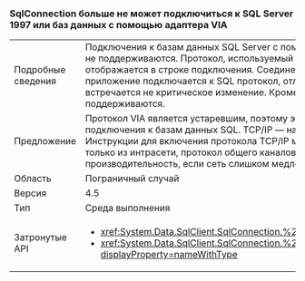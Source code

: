 ### <a name="sqlconnection-can-no-longer-connect-to-sql-server-1997-or-databases-using-the-via-adapter"></a>SqlConnection больше не может подключиться к SQL Server 1997 или баз данных с помощью адаптера VIA

|   |   |
|---|---|
|Подробные сведения|Подключения к базам данных SQL Server с помощью [протокол Virtual Interface Adapter (VIA)](https://technet.microsoft.com/library/ms191229%28v=sql.105%29.aspx) больше не поддерживаются. Протокол, используемый для подключения к базе данных SQL Server отображается в строке подключения. Соединение VIA содержит через:&lt;имя_сервера&gt;. Если это приложение подключается к SQL протокол, отличный от VIA (tcp: или np: например), а затем встречается не критическое изменение. Кроме того подключения к SQL Server 7 (1997) больше не поддерживаются.|
|Предложение|Протокол VIA является устаревшим, поэтому это альтернативный протокол следует использовать для подключения к базам данных SQL. TCP/IP — наиболее распространенные протокола, используемого. Инструкции для включения протокола TCP/IP можно найти [здесь](https://msdn.microsoft.com/library/bb909712.aspx). Если базы данных осуществляется только из интрасети, протокол общего каналов может обеспечить более высокую производительность, если сеть слишком медленно.|
|Область|Пограничный случай|
|Версия|4.5|
|Тип|Среда выполнения|
|Затронутые API|<ul><li><xref:System.Data.SqlClient.SqlConnection.%23ctor(System.String)?displayProperty=nameWithType></li><li><xref:System.Data.SqlClient.SqlConnection.%23ctor(System.String,System.Data.SqlClient.SqlCredential)?displayProperty=nameWithType></li></ul>|

